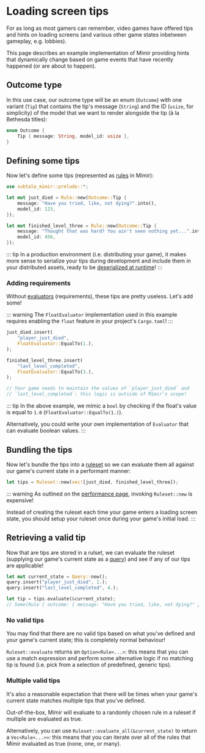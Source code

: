 # Loading screen tips

For as long as most gamers can remember, video games have offered tips and hints on loading screens (and various other game states inbetween gameplay, e.g. lobbies).

This page describes an example implementation of Mímir providing hints that dynamically change based on game events that have recently happened (or are about to happen).

## Outcome type

In this use case, our outcome type will be an enum (`Outcome`) with one variant (`Tip`) that contains the tip's message (`String`) and the ID (`usize`, for simplicity) of the model that we want to render alongside the tip (à la Bethesda titles):

```rs
enum Outcome {
    Tip { message: String, model_id: usize },
}
```

## Defining some tips

Now let's define some tips (represented as [rules](/concepts/rule.html) in Mímir):

```rs
use subtale_mimir::prelude::*;

let mut just_died = Rule::new(Outcome::Tip {
    message: "Have you tried, like, not dying?".into(),
    model_id: 123,
});

let mut finished_level_three = Rule::new(Outcome::Tip {
    message: "Thought that was hard? You ain't seen nothing yet...".into(),
    model_id: 456,
});
```

::: tip
In a production environment (i.e. distributing your game), it makes more sense to serialize your tips during development and include them in your distributed assets, ready to be [deserialized at runtime](/serialization.html)!
:::

### Adding requirements

Without [evaluators](/concepts/evaluator.html) (requirements), these tips are pretty useless. Let's add some!

::: warning
The `FloatEvaluator` implementation used in this example requires enabling the `float` feature in your project's `Cargo.toml`!
:::

```rs
just_died.insert(
    "player_just_died",
    FloatEvaluator::EqualTo(1.),
);

finished_level_three.insert(
    "last_level_completed",
    FloatEvaluator::EqualTo(3.),
);

// Your game needs to maintain the values of `player_just_died` and
// `last_level_completed`: this logic is outside of Mímir's scope!
```

::: tip
In the above example, we mimic a `bool` by checking if the float's value is equal to `1.0` (`FloatEvaluator::EqualTo(1.)`).

Alternatively, you could write your own implementation of `Evaluator` that can evaluate boolean values.
:::

## Bundling the tips

Now let's bundle the tips into a [ruleset](/concepts/ruleset.html) so we can evaluate them all against our game's current state in a performant manner:

```rs
let tips = Ruleset::new(vec![just_died, finished_level_three]);
```

::: warning
As outlined on the [performance page](/performance.html#ruleset-storage), invoking `Ruleset::new` is expensive!

Instead of creating the ruleset each time your game enters a loading screen state, you should setup your ruleset once during your game's initial load.
:::

## Retrieving a valid tip

Now that are tips are stored in a rulset, we can evaluate the ruleset (supplying our game's current state as a [query](/concepts/query.html)) and see if any of our tips are applicable!

```rs
let mut current_state = Query::new();
query.insert("player_just_died", 1.);
query.insert("last_level_completed", 4.);

let tip = tips.evaluate(&current_state);
// Some(Rule { outcome: { message: "Have you tried, like, not dying?" }})
```

### No valid tips

You may find that there are no valid tips based on what you've defined and your game's current state; this is completely normal behaviour!

`Ruleset::evaluate` returns an `Option<Rule<...>`: this means that you can use a match expression and perform some alternative logic if no matching tip is found (i.e. pick from a selection of predefined, generic tips).

### Multiple valid tips

It's also a reasonable expectation that there will be times when your game's current state matches multiple tips that you've defined.

Out-of-the-box, Mímir will evaluate to a randomly chosen rule in a ruleset if multiple are evaluated as true.

Alternatively, you can use `Ruleset::evaluate_all(&current_state)` to return a `Vec<Rule<...>>`: this means that you can iterate over all of the rules that Mímir evaluated as true (none, one, or many).

